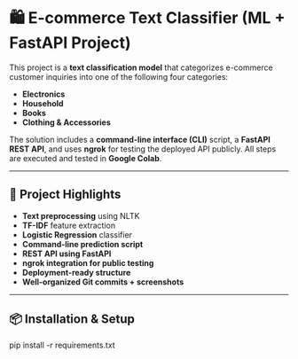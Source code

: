 # 🛍️ E-commerce Text Classifier (ML + FastAPI Project)

This project is a **text classification model** that categorizes e-commerce customer inquiries into one of the following four categories:

- **Electronics**
- **Household**
- **Books**
- **Clothing & Accessories**

The solution includes a **command-line interface (CLI)** script, a **FastAPI REST API**, and uses **ngrok** for testing the deployed API publicly. All steps are executed and tested in **Google Colab**.

---

## 🚀 Project Highlights

- **Text preprocessing** using NLTK
- **TF-IDF** feature extraction
- **Logistic Regression** classifier
- **Command-line prediction script**
- **REST API using FastAPI**
- **ngrok integration for public testing**
- **Deployment-ready structure**
- **Well-organized Git commits + screenshots**

---

## 📦 Installation & Setup

pip install -r requirements.txt

